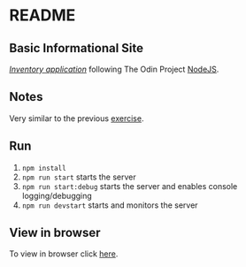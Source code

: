 # README

##  Basic Informational Site

[*Inventory application*](https://www.theodinproject.com/courses/nodejs/lessons/inventory-application)
following The Odin Project [NodeJS](https://www.theodinproject.com/courses/nodejs).


## Notes

Very similar to the previous [exercise](https://github.com/gradiva/express-tutorial). 

## Run

1. `npm install`
2. `npm run start` starts the server
3. `npm run start:debug` starts the server and enables console logging/debugging 
4. `npm run devstart` starts and monitors the server

## View in browser

To view in browser click [here](https://evening-reef-64383.herokuapp.com/inventory).
